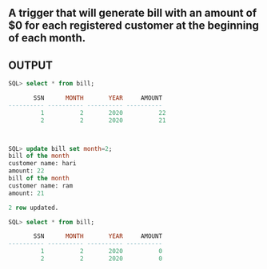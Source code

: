 ## A trigger that will generate bill with an amount of $0 for each registered customer at the beginning of each month.

## OUTPUT

```sql
SQL> select * from bill;

       SSN      MONTH       YEAR     AMOUNT
---------- ---------- ---------- ----------
         1          2       2020          22
         2          2       2020          21



SQL> update bill set month=2;
bill of the month
customer name: hari
amount: 22
bill of the month
customer name: ram
amount: 21

2 row updated.

SQL> select * from bill;

       SSN      MONTH       YEAR     AMOUNT
---------- ---------- ---------- ----------
         1          2       2020          0
         2          2       2020          0
```
